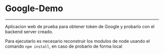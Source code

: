 # Google-Demo
---

Aplicacion web de prueba para obtener token de Google y probarlo con el backend server creado.

Para ejecutarlo es necesario reconstruir los modulos de node usando el comando `npm install`, en caso de probarlo de forma local